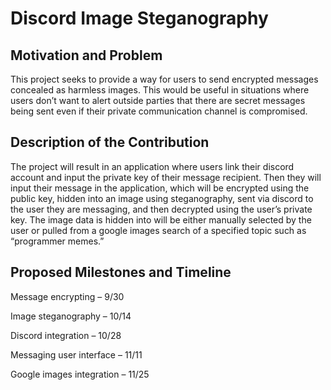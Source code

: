 # Discord Image Steganography
## Motivation and Problem
This project seeks to provide a way for users to send encrypted messages concealed as harmless images. This would be useful in situations where users don’t want to alert outside parties that there are secret messages being sent even if their private communication channel is compromised.
## Description of the Contribution
The project will result in an application where users link their discord account and input the private key of their message recipient. Then they will input their message in the application, which will be encrypted using the public key, hidden into an image using steganography, sent via discord to the user they are messaging, and then decrypted using the user’s private key. The image data is hidden into will be either manually selected by the user or pulled from a google images search of a specified topic such as “programmer memes.”
## Proposed Milestones and Timeline
Message encrypting – 9/30

Image steganography – 10/14

Discord integration – 10/28

Messaging user interface – 11/11

Google images integration – 11/25
